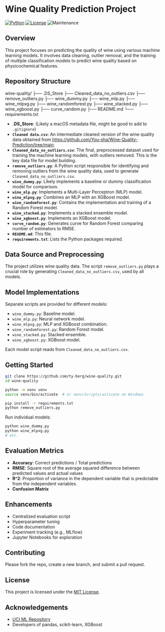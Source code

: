 # Wine Quality Prediction Project

[![Python](https://img.shields.io/badge/python-3.7+-blue.svg)](https://www.python.org/downloads/)
[![License](https://img.shields.io/badge/License-MIT-yellow.svg)](https://opensource.org/licenses/MIT)
![Maintenance](https://img.shields.io/badge/Maintained%3F-yes-green.svg)

## Overview

This project focuses on predicting the quality of wine using various machine learning models. It involves data cleaning, outlier removal, and the training of multiple classification models to predict wine quality based on physicochemical features.

## Repository Structure

wine-quality/
├── .DS_Store
├── Cleaned_data_no_outliers.csv
├── remove_outliers.py
├── wine_dummy.py
├── wine_mlp.py
├── wine_mlpxg.py
├── wine_randomforest.py
├── wine_stacked.py
├── wine_xgboost.py
├── curve_random.py
├── README.md
└── requirements.txt

* **.DS\_Store**: (Likely a macOS metadata file, might be good to add to `.gitignore`)
* **`Cleaned data.csv`**: An intermediate cleaned version of the wine quality data obtained from https://github.com/You-sha/Wine-Quality-Prediction/tree/main.
* **`Cleaned_data_no_outliers.csv`**: The final, preprocessed dataset used for training the machine learning models, with outliers removed. This is the key data file for model building.
* **`remove_outliers.py`**: A Python script responsible for identifying and removing outliers from the wine quality data, used to generate `Cleaned_data_no_outliers.csv`.
* **`wine_dummy.py`**: Likely implements a baseline or dummy classification model for comparison.
* **`wine_mlp.py`**: Implements a Multi-Layer Perceptron (MLP) model.
* **`wine_mlpxg.py`**: Combines an MLP with an XGBoost model.
* **`wine_randomforest.py`**: Contains the implementation and training of a Random Forest model.
* **`wine_stacked.py`**: Implements a stacked ensemble model.
* **`wine_xgboost.py`**: Implements an XGBoost model.
* **`curve_random.py`**: Generates curve for Random Forest comparing number of estimators to RMSE.
* **`README.md`**: This file.
* **`requirements.txt`**: Lists the Python packages required.

## Data Source and Preprocessing

The project utilizes wine quality data. The script `remove_outliers.py` plays a crucial role by generating `Cleaned_data_no_outliers.csv`, used by all models.

## Model Implementations

Separate scripts are provided for different models:

* `wine_dummy.py`: Baseline model.
* `wine_mlp.py`: Neural network model.
* `wine_mlpxg.py`: MLP and XGBoost combination.
* `wine_randomforest.py`: Random Forest model.
* `wine_stacked.py`: Stacked ensemble.
* `wine_xgboost.py`: XGBoost model.

Each model script reads from `Cleaned_data_no_outliers.csv`.

## Getting Started

```bash
git clone https://github.com/ty-berg/wine-quality.git
cd wine-quality

python -m venv venv
source venv/bin/activate  # or venv\Scripts\activate on Windows

pip install -r requirements.txt
python remove_outliers.py
```

Run individual models:
```bash
python wine_dummy.py
python wine_mlpxg.py
# etc.
```

## Evaluation Metrics

* **Accuracy**: Correct predictions / Total predictions
* **RMSE**: Square root of the average squared difference between predicted values and actual values
* **R^2**: Proportion of variance in the dependent variable that is predictable from the independent variables.
* **Confusion Matrix**

## Enhancements

* Centralized evaluation script
* Hyperparameter tuning
* Code documentation
* Experiment tracking (e.g., MLflow)
* Jupyter Notebooks for exploration

## Contributing

Please fork the repo, create a new branch, and submit a pull request.

## License

This project is licensed under the [MIT License](LICENSE).

## Acknowledgements

* [UCI ML Repository](https://archive.ics.uci.edu/ml/datasets/wine+quality)
* Developers of pandas, scikit-learn, XGBoost